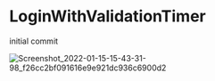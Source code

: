 # LoginWithValidationTimer
initial commit


![Screenshot_2022-01-15-15-43-31-98_f26cc2bf091616e9e921dc936c6900d2](https://user-images.githubusercontent.com/41910370/149618172-109d5cc6-a007-4744-8fcf-16389af3156f.jpg)
